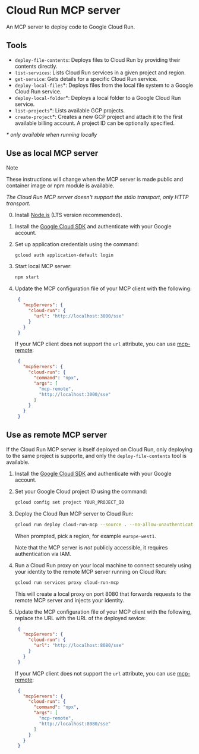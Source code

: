 # Cloud Run MCP server

An MCP server to deploy code to Google Cloud Run.

## Tools

- `deploy-file-contents`: Deploys files to Cloud Run by providing their contents directly.
- `list-services`: Lists Cloud Run services in a given project and region.
- `get-service`: Gets details for a specific Cloud Run service.
- `deploy-local-files`*: Deploys files from the local file system to a Google Cloud Run service.
- `deploy-local-folder`*: Deploys a local folder to a Google Cloud Run service.
- `list-projects`*: Lists available GCP projects.
- `create-project`*: Creates a new GCP project and attach it to the first available billing account. A project ID can be optionally specified.


_\* only available when running locally_


## Use as local MCP server

> [!NOTE]  
> These instructions will change when the MCP server is made public and container image or npm module is available.

_The Cloud Run MCP server doesn't support the stdio transport, only HTTP transport._

0. Install [Node.js](https://nodejs.org/en/download/) (LTS version recommended).

1. Install the [Google Cloud SDK](https://cloud.google.com/sdk/docs/install) and authenticate with your Google account.

2. Set up application credentials using the command:
   ```bash
   gcloud auth application-default login
   ```
3. Start local MCP server:
   ```bash
   npm start
   ```

4. Update the MCP configuration file of your MCP client with the following:

   ```json 
    {
      "mcpServers": {
        "cloud-run": {
          "url": "http://localhost:3000/sse"
        }
      }
    }
   ```

   If your MCP client does not support the `url` attribute, you can use [mcp-remote](https://www.npmjs.com/package/mcp-remote):

   ```json 
    {
      "mcpServers": {
        "cloud-run": {
          "command": "npx",
          "args": [
            "mcp-remote",
            "http://localhost:3000/sse"
          ]
        }
      }
    }
   ```

## Use as remote MCP server

If the Cloud Run MCP server is itself deployed on Cloud Run, only deploying to the same project is supporte, and only the `deploy-file-contents` tool is available.

1. Install the [Google Cloud SDK](https://cloud.google.com/sdk/docs/install) and authenticate with your Google account.

2. Set your Google Cloud project ID using the command:
   ```bash
   gcloud config set project YOUR_PROJECT_ID
   ```
3. Deploy the Cloud Run MCP server to Cloud Run:
   ```bash
   gcloud run deploy cloud-run-mcp --source . --no-allow-unauthenticated
   ```
   When prompted, pick a region, for example `europe-west1`.

   Note that the MCP server is *not* publicly accessible, it requires authentication via IAM.

3. Run a Cloud Run proxy on your local machine to connect securely using your identity to the remote MCP server running on Cloud Run:
   ```bash
   gcloud run services proxy cloud-run-mcp
   ```
   This will create a local proxy on port 8080 that forwards requests to the remote MCP server and injects your identity.

5. Update the MCP configuration file of your MCP client with the following, replace the URL with the URL of the deployed sevice:

   ```json 
    {
      "mcpServers": {
        "cloud-run": {
          "url": "http://localhost:8080/sse"
        }
      }
    }
   ```
   If your MCP client does not support the `url` attribute, you can use [mcp-remote](https://www.npmjs.com/package/mcp-remote):

   ```json 
    {
      "mcpServers": {
        "cloud-run": {
          "command": "npx",
          "args": [
            "mcp-remote",
            "http://localhost:8080/sse"
          ]
        }
      }
    }
   ```

